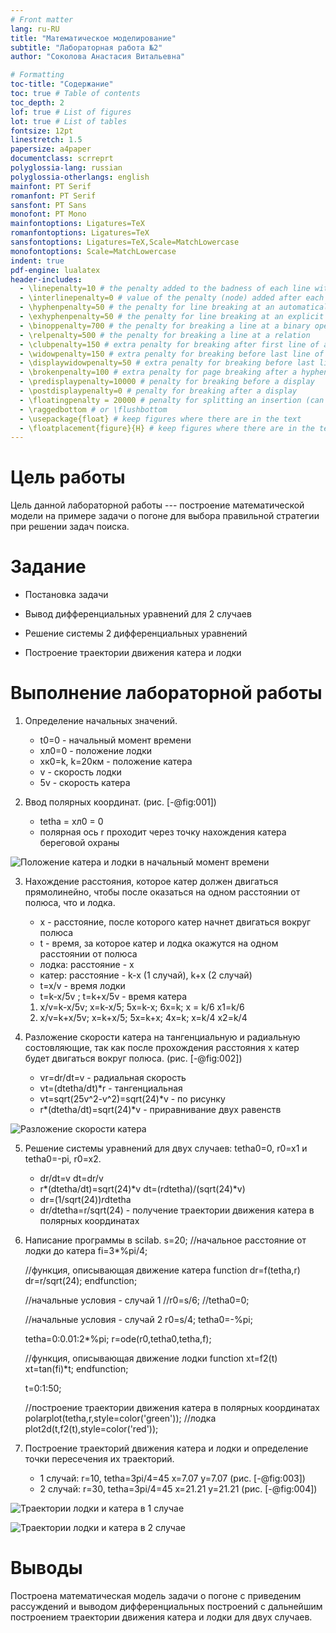 ```yaml
---
# Front matter
lang: ru-RU
title: "Математическое моделирование"
subtitle: "Лабораторная работа №2"
author: "Соколова Анастасия Витальевна"

# Formatting
toc-title: "Содержание"
toc: true # Table of contents
toc_depth: 2
lof: true # List of figures
lot: true # List of tables
fontsize: 12pt
linestretch: 1.5
papersize: a4paper
documentclass: scrreprt
polyglossia-lang: russian
polyglossia-otherlangs: english
mainfont: PT Serif
romanfont: PT Serif
sansfont: PT Sans
monofont: PT Mono
mainfontoptions: Ligatures=TeX
romanfontoptions: Ligatures=TeX
sansfontoptions: Ligatures=TeX,Scale=MatchLowercase
monofontoptions: Scale=MatchLowercase
indent: true
pdf-engine: lualatex
header-includes:
  - \linepenalty=10 # the penalty added to the badness of each line within a paragraph (no associated penalty node) Increasing the value makes tex try to have fewer lines in the paragraph.
  - \interlinepenalty=0 # value of the penalty (node) added after each line of a paragraph.
  - \hyphenpenalty=50 # the penalty for line breaking at an automatically inserted hyphen
  - \exhyphenpenalty=50 # the penalty for line breaking at an explicit hyphen
  - \binoppenalty=700 # the penalty for breaking a line at a binary operator
  - \relpenalty=500 # the penalty for breaking a line at a relation
  - \clubpenalty=150 # extra penalty for breaking after first line of a paragraph
  - \widowpenalty=150 # extra penalty for breaking before last line of a paragraph
  - \displaywidowpenalty=50 # extra penalty for breaking before last line before a display math
  - \brokenpenalty=100 # extra penalty for page breaking after a hyphenated line
  - \predisplaypenalty=10000 # penalty for breaking before a display
  - \postdisplaypenalty=0 # penalty for breaking after a display
  - \floatingpenalty = 20000 # penalty for splitting an insertion (can only be split footnote in standard LaTeX)
  - \raggedbottom # or \flushbottom
  - \usepackage{float} # keep figures where there are in the text
  - \floatplacement{figure}{H} # keep figures where there are in the text
---
```


# Цель работы

Цель данной лабораторной работы --- построение математической модели на примере
задачи о погоне для выбора правильной стратегии при решении задач поиска.

# Задание

-   Постановка задачи

-   Вывод дифференциальных уравнений для 2 случаев

-   Решение системы 2 дифференциальных уравнений

-   Построение траектории движения катера и лодки

# Выполнение лабораторной работы

1. Определение начальных значений.
   - t0=0 - начальный момент времени
   - xл0=0 - положение лодки
   - xк0=k, k=20км - положение катера
   - v - скорость лодки
   - 5v - скорость катера

2. Ввод полярных координат. (рис. [-@fig:001])
   - tetha = xл0 = 0
   - полярная ось r проходит через точку нахождения катера береговой охраны

![Положение катера и лодки в начальный момент времени](image/01.jpg)

3. Нахождение расстояния, которое катер должен двигаться прямолинейно, чтобы 
после оказаться на одном расстоянии от полюса, что и лодка.
   - x - расстояние, после которого катер начнет двигаться вокруг полюса
   - t - время, за которое катер и лодка окажутся на одном расстоянии от полюса
   - лодка: расстояние - x
   - катер: расстояние - k-x (1 случай), k+x (2 случай)
   - t=x/v - время лодки
   - t=k-x/5v ; t=k+x/5v - время катера

   1. x/v=k-x/5v; x=k-x/5; 5x=k-x; 6x=k; x = k/6  x1=k/6
   2. x/v=k+x/5v; x=k+x/5; 5x=k+x; 4x=k; x=k/4    x2=k/4

4. Разложение скорости катера на тангенциальную и радиальную состовляющие, так
как после прохождения расстояния x катер будет двигаться вокруг полюса. (рис. [-@fig:002])
   - vr=dr/dt=v - радиальная скорость
   - vt=(dtetha/dt)*r - тангенциальная
   - vt=sqrt(25v^2-v^2)=sqrt(24)*v - по рисунку
   - r*(dtetha/dt)=sqrt(24)*v - приравнивание двух равенств

![Разложение скорости катера](image/02.jpg)

5. Решение системы уравнений для двух случаев: tetha0=0, r0=x1 и tetha0=-pi, r0=x2.
   - dr/dt=v  dt=dr/v
   - r*(dtetha/dt)=sqrt(24)*v dt=(rdtetha)/(sqrt(24)*v)
   - dr=(1/sqrt(24))*r*dtetha
   - dr/dtetha=r/sqrt(24) - получение траектории движения катера в полярных координатах

6. Написание программы в scilab.
	s=20; //начальное расстояние от лодки до катера
	fi=3*%pi/4;
	
	//функция, описывающая движение катера
	function dr=f(tetha,r)
  	dr=r/sqrt(24);
	endfunction;
	
	//начальные условия - случай 1
	//r0=s/6;
	//tetha0=0;
	
	//начальные условия - случай 2
	r0=s/4;
	tetha0=-%pi;
	
	tetha=0:0.01:2*%pi;
	r=ode(r0,tetha0,tetha,f);
	
	//функция, описывающая движение лодки
	function xt=f2(t)
  	xt=tan(fi)*t;
	endfunction;
	
	t=0:1:50;
	
	//построение траектории движения катера в полярных координатах
	polarplot(tetha,r,style=color('green'));
	//лодка
	plot2d(t,f2(t),style=color('red'));

7. Построение траекторий движения катера и лодки и определение точки пересечения их траекторий.
   - 1 случай: r=10, tetha=3pi/4=45  x=7.07 y=7.07 (рис. [-@fig:003])
   - 2 случай: r=30, tetha=3pi/4=45  x=21.21 y=21.21 (рис. [-@fig:004])

![Траектории лодки и катера в 1 случае](image/03.jpg)

![Траектории лодки и катера в 2 случае](image/04.jpg)

# Выводы

Построена математическая модель задачи о погоне с приведеним рассуждений и выводом дифференциальных построений
с дальнейшим построением траектории движения катера и лодки для двух случаев.

